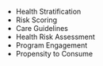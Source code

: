 * Health Stratification
* Risk Scoring
* Care Guidelines
* Health Risk Assessment
* Program Engagement
* Propensity to Consume
